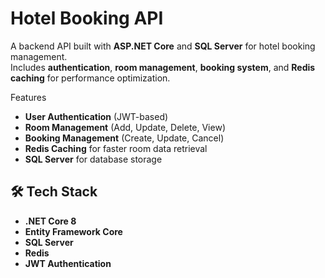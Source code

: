 # Hotel Booking API 

A backend API built with **ASP.NET Core** and **SQL Server** for hotel booking management.  
Includes **authentication**, **room management**, **booking system**, and **Redis caching** for performance optimization.

 Features
- **User Authentication** (JWT-based)
- **Room Management** (Add, Update, Delete, View)
- **Booking Management** (Create, Update, Cancel)
- **Redis Caching** for faster room data retrieval
- **SQL Server** for database storage

## 🛠 Tech Stack
- **.NET Core 8**
- **Entity Framework Core**
- **SQL Server**
- **Redis**
- **JWT Authentication**
